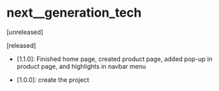 # next__generation_tech

[unreleased]

[released]
- [1.1.0]: Finished home page, created product page, added pop-up in product page, and highlights in navbar menu

- [1.0.0]: create the project

